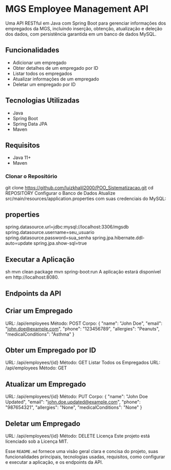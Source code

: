 # MGS Employee Management API

Uma API RESTful em Java com Spring Boot para gerenciar informações dos empregados da MGS, incluindo inserção, obtenção, atualização e deleção dos dados, com persistência garantida em um banco de dados MySQL.

## Funcionalidades

- Adicionar um empregado
- Obter detalhes de um empregado por ID
- Listar todos os empregados
- Atualizar informações de um empregado
- Deletar um empregado por ID

## Tecnologias Utilizadas

- Java
- Spring Boot
- Spring Data JPA
- Maven

## Requisitos

- Java 11+
- Maven


### Clonar o Repositório

git clone https://github.com/luizkhalil2000/POO_Sistematizacao.git
cd REPOSITORY
Configurar o Banco de Dados
Atualize src/main/resources/application.properties com suas credenciais do MySQL:

## properties
spring.datasource.url=jdbc:mysql://localhost:3306/mgsdb
spring.datasource.username=seu_usuario
spring.datasource.password=sua_senha
spring.jpa.hibernate.ddl-auto=update
spring.jpa.show-sql=true

## Executar a Aplicação
sh
mvn clean package
mvn spring-boot:run
A aplicação estará disponível em http://localhost:8080.

## Endpoints da API
## Criar um Empregado
URL: /api/employees
Método: POST
Corpo:
{
    "name": "John Doe",
    "email": "john.doe@example.com",
    "phone": "123456789",
    "allergies": "Peanuts",
    "medicalConditions": "Asthma"
}
## Obter um Empregado por ID
URL: /api/employees/{id}
Método: GET
Listar Todos os Empregados
URL: /api/employees
Método: GET
## Atualizar um Empregado
URL: /api/employees/{id}
Método: PUT
Corpo:
{
    "name": "John Doe Updated",
    "email": "john.doe.updated@example.com",
    "phone": "987654321",
    "allergies": "None",
    "medicalConditions": "None"
}
## Deletar um Empregado
URL: /api/employees/{id}
Método: DELETE
Licença
Este projeto está licenciado sob a Licença MIT.


Esse `README.md` fornece uma visão geral clara e concisa do projeto, suas funcionalidades principais, tecnologias usadas, requisitos, como configurar e executar a aplicação, e os endpoints da API.
